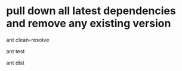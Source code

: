 # pull down all latest dependencies and remove any existing version
ant clean-resolve  


ant test


ant dist

